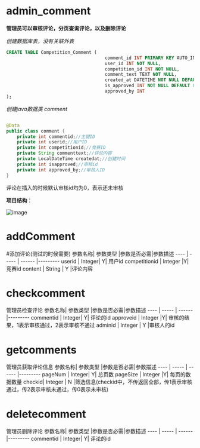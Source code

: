 # admin_comment
**管理员可以审核评论，分页查询评论，以及删除评论**


*创建数据库表，没有关联外表*
```SQL
CREATE TABLE Competition_Comment (
                                     comment_id INT PRIMARY KEY AUTO_INCREMENT,      -- 自增ID，主键
                                     user_id INT NOT NULL,                           -- 用户ID，外键，不能为空
                                     competition_id INT NOT NULL,                    -- 竞赛ID，外键，不能为空
                                     comment_text TEXT NOT NULL,                     -- 评论内容，不能为空
                                     created_at DATETIME NOT NULL DEFAULT CURRENT_TIMESTAMP,  -- 创建时间，默认为当前时间
                                     is_approved INT NOT NULL DEFAULT 0,         -- 是否审核，默认0（未审核），不能为空
                                     approved_by INT                            -- 审核人ID，可为空
);
```

*创建java数据类 comment*


```java

@Data
public class comment {
    private int commentid;//主键ID
    private int userid;//用户ID
    private int competitionid;//竞赛ID
    private String commenttext;//评论内容
    private LocalDateTime createdat;//创建时间
    private int isapproved;//审核id
    private int approved_by;//审核人ID
}
``` 
评论在插入的时候默认审核id均为0，表示还未审核

**项目结构**：


![image](https://github.com/user-attachments/assets/63021e77-e32d-4ad0-91d1-dad37f999f25)



# addComment
#添加评论(测试的时候需要)
参数名称| 参数类型 |参数是否必需|参数描述
 ---- | ----- | ------  |---------
userid  | Integer| Y| 用户id
competitionid | Integer |Y| 竞赛id
content | String | Y |评论内容



# checkcomment
管理员检查评论
参数名称| 参数类型 |参数是否必需|参数描述
 ---- | ----- | ------  |---------
commentid  | Integer| Y| 评论的id
approveid | Integer |Y| 审核的结果，1表示审核通过，2表示审核不通过
adminid | Integer | Y |审核人的id

# getcomments
管理员获取评论信息
参数名称| 参数类型 |参数是否必需|参数描述
 ---- | ----- | ------  |---------
pageNum | Integer| Y| 总页数
pageSize | Integer |Y| 每页的数据数量
checkid| Integer | N |筛选信息(checkid中，不传返回全部，传1表示审核通过，传2表示审核未通过，传0表示未审核)

# deletecomment
管理员删除评论
参数名称| 参数类型 |参数是否必需|参数描述
 ---- | ----- | ------  |---------
commentid  | Integer| Y| 评论的id
